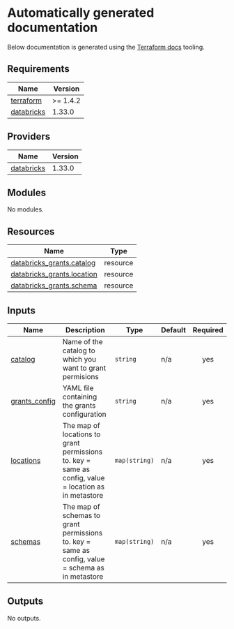 <!-- BEGIN_TF_DOCS -->
# Automatically generated documentation
Below documentation is generated using the [Terraform docs](https://terraform-docs.io/user-guide/introduction/) tooling.

## Requirements

| Name | Version |
|------|---------|
| <a name="requirement_terraform"></a> [terraform](#requirement\_terraform) | >= 1.4.2 |
| <a name="requirement_databricks"></a> [databricks](#requirement\_databricks) | 1.33.0 |

## Providers

| Name | Version |
|------|---------|
| <a name="provider_databricks"></a> [databricks](#provider\_databricks) | 1.33.0 |

## Modules

No modules.

## Resources

| Name | Type |
|------|------|
| [databricks_grants.catalog](https://registry.terraform.io/providers/databricks/databricks/1.33.0/docs/resources/grants) | resource |
| [databricks_grants.location](https://registry.terraform.io/providers/databricks/databricks/1.33.0/docs/resources/grants) | resource |
| [databricks_grants.schema](https://registry.terraform.io/providers/databricks/databricks/1.33.0/docs/resources/grants) | resource |

## Inputs

| Name | Description | Type | Default | Required |
|------|-------------|------|---------|:--------:|
| <a name="input_catalog"></a> [catalog](#input\_catalog) | Name of the catalog to which you want to grant permisions | `string` | n/a | yes |
| <a name="input_grants_config"></a> [grants\_config](#input\_grants\_config) | YAML file containing the grants configuration | `string` | n/a | yes |
| <a name="input_locations"></a> [locations](#input\_locations) | The map of locations to grant permissions to. key = same as config, value = location as in metastore | `map(string)` | n/a | yes |
| <a name="input_schemas"></a> [schemas](#input\_schemas) | The map of schemas to grant permissions to. key = same as config, value = schema as in metastore | `map(string)` | n/a | yes |

## Outputs

No outputs.
<!-- END_TF_DOCS -->